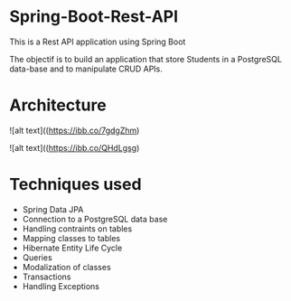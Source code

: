 # Spring-Boot-Rest-API
This is a Rest API application using Spring Boot

The objectif is to build an application that store Students in a PostgreSQL data-base and to manipulate CRUD APIs.

# Architecture
![alt text]((https://ibb.co/7gdgZhm)

![alt text]((https://ibb.co/QHdLgsg)


# Techniques used
* Spring Data JPA
* Connection to a PostgreSQL data base
* Handling contraints on tables
* Mapping classes to tables
* Hibernate Entity Life Cycle
* Queries
* Modalization of classes
* Transactions
* Handling Exceptions